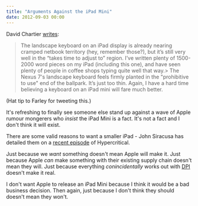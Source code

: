 ```yaml
---
title: "Arguments Against the iPad Mini"
date: 2012-09-03 00:00
---
```


David Chartier [writes](http://davidchartier.com/nexus-7-thoughts-mid-sized-tablets):

> The landscape keyboard on an iPad display is already nearing cramped netbook territory (hey, remember those?), but it’s still very well in the “takes time to adjust to” region. I’ve written plenty of 1500-2000 word pieces on my iPad (including this one), and have seen plenty of people in coffee shops typing quite well that way.> The Nexus 7's landscape keyboard feels firmly planted in the "prohibitive to use" end of the ballpark. It’s just too thin. Again, I have a hard time believing a keyboard on an iPad mini will fare much better.

(Hat tip to Farley for tweeting this.)

It's refreshing to finally see someone else stand up against a wave of Apple rumour mongerers who _insist_ the iPad Mini is a fact. It's not a fact and I don't think it will exist.

There are some valid reasons to want a smaller iPad - John Siracusa has detailed them on a [recent episode](http://5by5.tv/hypercritical/83) of Hypercritical.

Just because we _want_ something doesn't mean Apple will make it. Just because Apple _can_ make something with their existing supply chain doesn't mean they will. Just because everything _conincidentally_ works out with [DPI](http://www.dailytech.com/article.aspx?newsid=25102) doesn't make it real.

I don't want Apple to release an iPad Mini because I think it would be a bad business decision. Then again, just because I don't think they should doesn't mean they won't.

<!-- more -->
